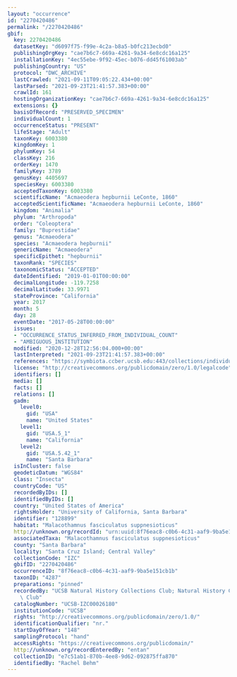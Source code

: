 ```yaml
---
layout: "occurrence"
id: "2270420486"
permalink: "/2270420486"
gbif:
  key: 2270420486
  datasetKey: "d6097f75-f99e-4c2a-b8a5-b0fc213ecbd0"
  publishingOrgKey: "cae7b6c7-669a-4261-9a34-6e8cdc16a125"
  installationKey: "4ec55ebe-9f92-45ec-b076-dd45f61003ab"
  publishingCountry: "US"
  protocol: "DWC_ARCHIVE"
  lastCrawled: "2021-09-11T09:05:22.434+00:00"
  lastParsed: "2021-09-23T21:41:57.383+00:00"
  crawlId: 161
  hostingOrganizationKey: "cae7b6c7-669a-4261-9a34-6e8cdc16a125"
  extensions: {}
  basisOfRecord: "PRESERVED_SPECIMEN"
  individualCount: 1
  occurrenceStatus: "PRESENT"
  lifeStage: "Adult"
  taxonKey: 6003380
  kingdomKey: 1
  phylumKey: 54
  classKey: 216
  orderKey: 1470
  familyKey: 3789
  genusKey: 4405697
  speciesKey: 6003380
  acceptedTaxonKey: 6003380
  scientificName: "Acmaeodera hepburnii LeConte, 1860"
  acceptedScientificName: "Acmaeodera hepburnii LeConte, 1860"
  kingdom: "Animalia"
  phylum: "Arthropoda"
  order: "Coleoptera"
  family: "Buprestidae"
  genus: "Acmaeodera"
  species: "Acmaeodera hepburnii"
  genericName: "Acmaeodera"
  specificEpithet: "hepburnii"
  taxonRank: "SPECIES"
  taxonomicStatus: "ACCEPTED"
  dateIdentified: "2019-01-01T00:00:00"
  decimalLongitude: -119.7258
  decimalLatitude: 33.9971
  stateProvince: "California"
  year: 2017
  month: 5
  day: 28
  eventDate: "2017-05-28T00:00:00"
  issues:
  - "OCCURRENCE_STATUS_INFERRED_FROM_INDIVIDUAL_COUNT"
  - "AMBIGUOUS_INSTITUTION"
  modified: "2020-12-28T12:56:04.000+00:00"
  lastInterpreted: "2021-09-23T21:41:57.383+00:00"
  references: "https://symbiota.ccber.ucsb.edu:443/collections/individual/index.php?occid=128899"
  license: "http://creativecommons.org/publicdomain/zero/1.0/legalcode"
  identifiers: []
  media: []
  facts: []
  relations: []
  gadm:
    level0:
      gid: "USA"
      name: "United States"
    level1:
      gid: "USA.5_1"
      name: "California"
    level2:
      gid: "USA.5.42_1"
      name: "Santa Barbara"
  isInCluster: false
  geodeticDatum: "WGS84"
  class: "Insecta"
  countryCode: "US"
  recordedByIDs: []
  identifiedByIDs: []
  country: "United States of America"
  rightsHolder: "University of California, Santa Barbara"
  identifier: "128899"
  habitat: "Malacothamnus fasciculatus suppnesioticus"
  http://unknown.org/recordId: "urn:uuid:8f76eac8-c0b6-4c31-aaf9-9ba5e151cb1b"
  associatedTaxa: "Malacothamnus fasciculatus suppnesioticus"
  county: "Santa Barbara"
  locality: "Santa Cruz Island; Central Valley"
  collectionCode: "IZC"
  gbifID: "2270420486"
  occurrenceID: "8f76eac8-c0b6-4c31-aaf9-9ba5e151cb1b"
  taxonID: "4287"
  preparations: "pinned"
  recordedBy: "UCSB Natural History Collections Club; Natural History Collections\
    \ Club"
  catalogNumber: "UCSB-IZC00026180"
  institutionCode: "UCSB"
  rights: "http://creativecommons.org/publicdomain/zero/1.0/"
  identificationQualifier: "nr."
  startDayOfYear: "148"
  samplingProtocol: "hand"
  accessRights: "https://creativecommons.org/publicdomain/"
  http://unknown.org/recordEnteredBy: "entan"
  collectionID: "e7c51ab1-870b-4ee8-9d62-092875ffa870"
  identifiedBy: "Rachel Behm"
---
```

